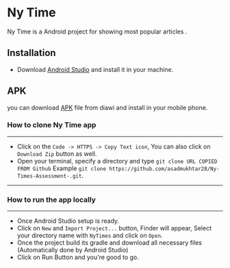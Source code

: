 # Ny Time

Ny Time is a Android project for showing most popular articles .

## Installation

- Download [Android Studio](https://developer.android.com/studio?gclid=CjwKCAjw-ZCKBhBkEiwAM4qfF5zH4mzJkCOyvxsyGtAaDGAURhOD32hNiP5X8lMvtfPJ9kTvx-AW0xoCEfoQAvD_BwE&gclsrc=aw.ds 'Android Studio') and install it in your machine.

## APK
you can download [APK](https://i.diawi.com/jtJ67m) file from diawi and install in your mobile phone.


### How to clone Ny Time app
***
- Click on the `Code -> HTTPS -> Copy Text icon`, You can also click on `Download Zip` button as well.
- Open your terminal, specify a directory and type `git clone URL COPIED FROM Github` Example `git clone https://github.com/asadmukhtar28/Ny-Times-Assessment-.git`.

***
### How to run the app locally
***


- Once Android Studio setup is ready.
- Click on `New` and `Import Project...` button, Finder will appear, Select your directory name with `NyTimes` and click on `Open`.
- Once the project build its gradle and download all necessary files (Automatically done by Android Studio)
- Click on Run Button and you're good to go.
